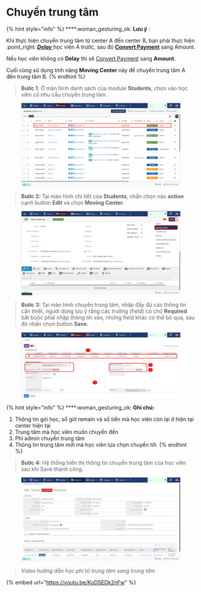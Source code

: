 # Chuyển trung tâm

{% hint style="info" %}
****:woman\_gesturing\_ok: **Lưu ý** :

Khi thực hiện chuyển trung tâm từ center A đến center B, bạn phải thực hiện :point\_right: [_**Delay**_ ](https://help.dotb.vn/bo-phan-giao-vu/quan-li-su-vu/quan-li-delay#hoc-vien-delay-khoi-lop)học viên A trước, sau đó [**Convert Payment**](../../../admin-guide/drop-payment.md#convert-payment) sang Amount.

Nếu học viên không có **Delay** thì sẽ [Convert Payment](https://help.dotb.vn/admin-guide/drop-payment#convert-payment) sang **Amount**.

Cuối cùng sử dụng tính năng **Moving Center** này để chuyển trung tâm A đến trung tâm B.
{% endhint %}

> **Bước 1**: Ở màn hình danh sách của module **Students**, chọn vào học viên có nhu cầu chuyển trung tâm.

<figure><img src="../../../.gitbook/assets/image (54).png" alt=""><figcaption></figcaption></figure>

> **Bước 2:** Tại màn hình chi tiết của **Students**, nhấn chọn vào **action** cạnh button **Edit** và chọn **Moving Center.**

<figure><img src="../../../.gitbook/assets/image (53) (3).png" alt=""><figcaption></figcaption></figure>

> **Bước 3:** Tại màn hình chuyển trung tâm, nhập đầy đủ các thông tin cần thiết, người dùng lưu ý rằng các trường (field) có chữ **Required** bắt buộc phải nhập thông tin vào, những field khác có thể bỏ qua, sau đó nhấn chọn button **Save.**

<figure><img src="../../../.gitbook/assets/image (15).png" alt=""><figcaption></figcaption></figure>

{% hint style="info" %}
****:woman\_gesturing\_ok: **Ghi chú:**

1. Thông tin gói học, số giờ remain và số tiền mà học viên còn lại ở hiện tại center hiện tại
2. Trung tâm mà học viên muốn chuyển đến
3. Phí admin chuyển trung tâm
4. Thông tin trung tâm mới mà học viên lựa chọn chuyển tới.
{% endhint %}

> **Bước 4:** Hệ thống hiển thị thông tin chuyển trung tâm của học viên sau khi Save thành công.

<figure><img src="../../../.gitbook/assets/image (3).png" alt=""><figcaption></figcaption></figure>

> _Video hướng dẫn học phí từ trung tâm sang trung tâm_

{% embed url="https://youtu.be/KoDSEDk2nFw" %}
